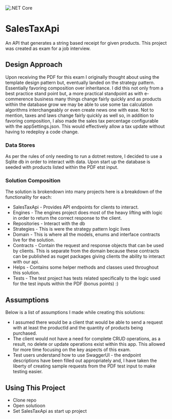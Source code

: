 ![.NET Core](https://github.com/jrod730/SalesTaxApi/workflows/.NET%20Core/badge.svg)

# SalesTaxApi
An API that generates a string based receipt for given products. This project was created as exam for a job interview.

## Design Approach
Upon receiving the PDF for this exam I originally thought about using the template design pattern but, eventually landed on the strategy pattern. Essentially favoring composition over inheritance. I did this not only from a best practice stand point but, a more practical standpoint as with e-commerence business many things change fairly quickly and as products within the database grow we may be able to use some tax calculation algorithms interchangeably or even create news one with ease. Not to mention, taxes and laws change fairly quickly as well so, in addition to favoring composition, I also made the sales tax percentage configurable with the appSettings.json. This would effectively allow a tax update without having to redeploy a code change. 

### Data Stores
As per the rules of only needing to run a dotnet restore, I decided to use a Sqlite db in order to interact with data. Upon start up the database is seeded with products listed within the PDF etst input. 

### Solution Composition 

The solution is brokendown into many projects here is a breakdown of the functionality for each:

* SalesTaxApi - Provides API endpoints for clients to interact.
* Engines - The engines project does most of the heavy lifting with logic in order to return the correct response to the client.
* Repositories - Interact with the db
* Strategies - This is were the strategy pattern logic lives
* Domain - This is where all the models, enums and interface contracts live for the solution.
* Contracts - Contain the request and response objects that can be used by clients. This is separate from the domain because these contracts can be published as nuget packages giving clients the ability to interact with our api.
* Helps - Contains some helper methods and classes used throughout this solution.
* Tests - The test project has tests related specifically to the logic used for the test inputs within the PDF (bonus points) :)

## Assumptions
Below is a list of assumptions I made while creating this solutions:

* I assumed there would be a client that would be able to send a request with at least the productId and the quantity of products being purchased.
* The client would not have a need for complete CRUD operations, as a result, no delete or update operations exist within this app. This allowed for more time focusing on the key aspects of this exam.
* Test users understand how to use SwaggerUI - the endpoint descriptions have been filled out appropriately and, I have taken the liberty of creating sample requests from the PDF test input to make testing easier. 

## Using This Project
 
 * Clone repo
 * Open solutioon
 * Set SalesTaxApi as start up project

